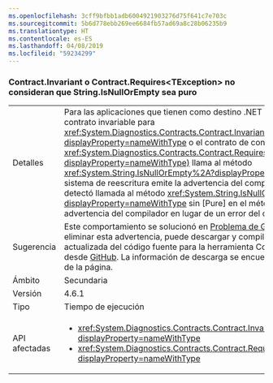 ```yaml
---
ms.openlocfilehash: 3cff9bfbb1adb6004921903276d75f641c7e703c
ms.sourcegitcommit: 5b6d778ebb269ee6684fb57ad69a8c28b06235b9
ms.translationtype: HT
ms.contentlocale: es-ES
ms.lasthandoff: 04/08/2019
ms.locfileid: "59234299"
---
```

### <a name="contractinvariant-or-contractrequirestexception-do-not-consider-stringisnullorempty-to-be-pure"></a>Contract.Invariant o Contract.Requires\<TException> no consideran que String.IsNullOrEmpty sea puro

|   |   |
|---|---|
|Detalles|Para las aplicaciones que tienen como destino .NET Framework 4.6.1, si el contrato invariable para <xref:System.Diagnostics.Contracts.Contract.Invariant%2A?displayProperty=nameWithType> o el contrato de condición previa para <xref:System.Diagnostics.Contracts.Contract.Requires%2A?displayProperty=nameWithType)> llama al método <xref:System.String.IsNullOrEmpty%2A?displayProperty=nameWithType>, el sistema de reescritura emite la advertencia del compilador CC1036: &quot;Se detectó llamada al método <xref:System.String.IsNullOrWhiteSpace%2A?displayProperty=nameWithType> sin [Pure] en el método.&quot; Se trata de una advertencia del compilador en lugar de un error del compilador.|
|Sugerencia|Este comportamiento se solucionó en [Problema de GitHub #339](https://github.com/Microsoft/CodeContracts/issues/339). Para eliminar esta advertencia, puede descargar y compilar una versión actualizada del código fuente para la herramienta Contratos de código desde [GitHub](https://github.com/Microsoft/CodeContracts/blob/master/README.md). La información de descarga se encuentra en la parte inferior de la página.|
|Ámbito|Secundaria|
|Versión|4.6.1|
|Tipo|Tiempo de ejecución|
|API afectadas|<ul><li><xref:System.Diagnostics.Contracts.Contract.Invariant(System.Boolean)?displayProperty=nameWithType></li><li><xref:System.Diagnostics.Contracts.Contract.Requires(System.Boolean)?displayProperty=nameWithType></li></ul>|
